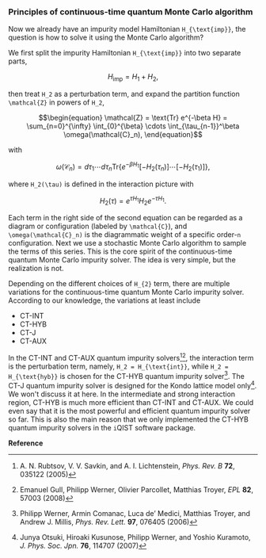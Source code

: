 ### Principles of continuous-time quantum Monte Carlo algorithm

Now we already have an impurity model Hamiltonian ``H_{\text{imp}}``, the question is how to solve it using the Monte Carlo algorithm?

We first split the impurity Hamiltonian ``H_{\text{imp}}`` into two separate parts, 

```math
\begin{equation}
H_{\text{imp}} = H_1 + H_2,
\end{equation}
```

then treat ``H_2`` as a perturbation term, and expand the partition function ``\mathcal{Z}`` in powers of ``H_2``,
```math
\begin{equation}
\mathcal{Z} =  \text{Tr} e^{-\beta H} = \sum_{n=0}^{\infty} \int_{0}^{\beta} \cdots \int_{\tau_{n-1}}^\beta \omega(\mathcal{C}_n),
\end{equation}
```
with
```math
\begin{equation}
\omega(\mathcal{C}_n)=d\tau_1 \cdots d\tau_n \text{Tr}\left\{ e^{-\beta H_1}[-H_2(\tau_n)]\cdots [-H_2(\tau_1)]\right\},
\end{equation}
```
where ``H_2(\tau)`` is defined in the interaction picture with 

```math
\begin{equation}
H_2(\tau) = e^{\tau H_1} H_2 e^{-\tau H_1}.
\end{equation}
```

Each term in the right side of the second equation can be regarded as a diagram or configuration (labeled by ``\mathcal{C}``), and ``\omega(\mathcal{C}_n)`` is the diagrammatic weight of a specific order-``n`` configuration. Next we use a stochastic Monte Carlo algorithm to sample the terms of this series. This is the core spirit of the continuous-time quantum Monte Carlo impurity solver. The idea is very simple, but the realization is not.

Depending on the different choices of ``H_{2}`` term, there are multiple variations for the continuous-time quantum Monte Carlo impurity solver. According to our knowledge, the variations at least include

* CT-INT
* CT-HYB
* CT-J
* CT-AUX

In the CT-INT and CT-AUX quantum impurity solvers[^1][^2], the interaction term is the perturbation term, namely, ``H_2 = H_{\text{int}}``, while ``H_2 = H_{\text{hyb}}`` is chosen for the CT-HYB quantum impurity solver[^3]. The CT-J quantum impurity solver is designed for the Kondo lattice model only[^4]. We won't discuss it at here. In the intermediate and strong interaction region, CT-HYB is much more efficient than CT-INT and CT-AUX. We could even say that it is the most powerful and efficient quantum impurity solver so far. This is also the main reason that we only implemented the CT-HYB quantum impurity solvers in the ``i``QIST software package.

**Reference**

[^1]: A. N. Rubtsov, V. V. Savkin, and A. I. Lichtenstein, *Phys. Rev. B* **72**, 035122 (2005)

[^2]: Emanuel Gull, Philipp Werner, Olivier Parcollet, Matthias Troyer, *EPL* **82**, 57003 (2008)

[^3]: Philipp Werner, Armin Comanac, Luca de’ Medici, Matthias Troyer, and Andrew J. Millis, *Phys. Rev. Lett.* **97**, 076405 (2006)

[^4]: Junya Otsuki, Hiroaki Kusunose, Philipp Werner, and Yoshio Kuramoto, *J. Phys. Soc. Jpn.* **76**, 114707 (2007)